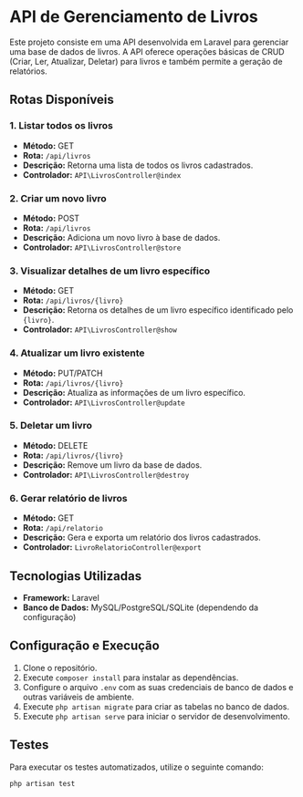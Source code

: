 # API de Gerenciamento de Livros

Este projeto consiste em uma API desenvolvida em Laravel para gerenciar uma base de dados de livros. A API oferece operações básicas de CRUD (Criar, Ler, Atualizar, Deletar) para livros e também permite a geração de relatórios.

## Rotas Disponíveis

### 1. Listar todos os livros
- **Método:** GET
- **Rota:** `/api/livros`
- **Descrição:** Retorna uma lista de todos os livros cadastrados.
- **Controlador:** `API\LivrosController@index`

### 2. Criar um novo livro
- **Método:** POST
- **Rota:** `/api/livros`
- **Descrição:** Adiciona um novo livro à base de dados.
- **Controlador:** `API\LivrosController@store`

### 3. Visualizar detalhes de um livro específico
- **Método:** GET
- **Rota:** `/api/livros/{livro}`
- **Descrição:** Retorna os detalhes de um livro específico identificado pelo `{livro}`.
- **Controlador:** `API\LivrosController@show`

### 4. Atualizar um livro existente
- **Método:** PUT/PATCH
- **Rota:** `/api/livros/{livro}`
- **Descrição:** Atualiza as informações de um livro específico.
- **Controlador:** `API\LivrosController@update`

### 5. Deletar um livro
- **Método:** DELETE
- **Rota:** `/api/livros/{livro}`
- **Descrição:** Remove um livro da base de dados.
- **Controlador:** `API\LivrosController@destroy`

### 6. Gerar relatório de livros
- **Método:** GET
- **Rota:** `/api/relatorio`
- **Descrição:** Gera e exporta um relatório dos livros cadastrados.
- **Controlador:** `LivroRelatorioController@export`

## Tecnologias Utilizadas

- **Framework:** Laravel
- **Banco de Dados:** MySQL/PostgreSQL/SQLite (dependendo da configuração)

## Configuração e Execução

1. Clone o repositório.
2. Execute `composer install` para instalar as dependências.
3. Configure o arquivo `.env` com as suas credenciais de banco de dados e outras variáveis de ambiente.
4. Execute `php artisan migrate` para criar as tabelas no banco de dados.
5. Execute `php artisan serve` para iniciar o servidor de desenvolvimento.

## Testes

Para executar os testes automatizados, utilize o seguinte comando:

```bash
php artisan test
